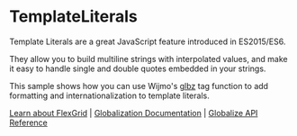 TemplateLiterals
================

Template Literals are a great JavaScript feature introduced in ES2015/ES6.

They allow you to build multiline strings with interpolated values, and make
it easy to handle single and double quotes embedded in your strings.

This sample shows how you can use Wijmo's [glbz](https://www.grapecity.com/wijmo/api/index.html#glbz) tag function to add
formatting and internationalization to template literals.

[Learn about FlexGrid](https://www.grapecity.com/wijmo/flexgrid-javascript-data-grid) | [Globalization Documentation](https://www.grapecity.com/wijmo/docs/Topics/Wijmo/Globalization) | [Globalize API Reference](https://www.grapecity.com/wijmo/api/classes/wijmo.globalize.html)